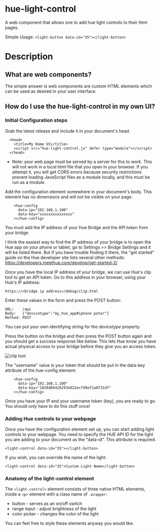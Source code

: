 # hue-light-control

A web component that allows one to add hue light controls to their html pages.

Simple Usage: `<light-button data-id="35"></light-button>`

# Description

## What are web components?

The simple answer is web components are custom HTML elements which can be used as desired in your user interface.

## How do I use the hue-light-control in my own UI?

### Initial Configuration steps

Grab the latest release and include it in your document's head.

```
  <head>
    <title>My Home UI</title>
    <script src="hue-light-control.js" defer type="module"></script>
  </head>
```

- Note: your web page must be served by a server for this to work. This will not work in a local html file that you open in your browser. If you attempt it, you will get CORS errors because security restrictions prevent loading JavaScript files as a module locally, and this must be run as a module.

Add the configuration element somewhere in your document's body. This element has no dimensions and will not be visible on your page.

```
    <hue-config
      data-ip="192.168.1.100"
      data-key="xxxxxxxxxxxxxxx"
    ></hue-config>
```

You must add the IP address of your Hue Bridge and the API token from your bridge.

I think the easiest way to find the IP address of your bridge is to open the Hue app on your phone or tablet, go to Settings >> Bridge Settings and it will be listed there. But if you have trouble finding it there, the "get started" guide on the Hue developer site lists several other methods: https://developers.meethue.com/develop/get-started-2/

Once you have the local IP address of your bridge, we can use Hue's clip tool to get an API token. Go to this address in your browser, using your Hub's IP address:

`https://<bridge ip address>/debug/clip.html`

Enter these values in the form and press the POST button:

```
URL:	/api
Body:	{"devicetype":"my_hue_app#iphone peter"}
Method:	POST
```

You can put your own identifying string for the _devicetype_ property.

Press the button on the bridge and then press the POST button again and you should get a success response like below. This lets Hue know you have actual physical access to your bridge before they give you an access token.

![clip tool](https://developers.meethue.com/wp-content/uploads/2018/02/SuccessResponse-1.png)

The "username" value is your token that should be put in the data-key attribute of the hue-config element:

```
    <hue-config
      data-ip="192.168.1.100"
      data-key="1028d66426293e821ecfd9ef1a0731df"
    ></hue-config>
```

Once you have your IP and your username token (key), you are ready to go. You should only have to do this stuff once!

### Adding Hue controls to your webpage

Once you have the configuration element set up, you can start adding light controls to your webpage. You need to specify the HUE API ID for the light you are adding to your document as the "data-id". This attribute is required.

`<light-control data-id="35"></light-button>`

If you wish, you can override the name of the light:

`<light-control data-id="35">Custom Light Name</light-button>`

### Anatomy of the light-control element

The `<light-control>` element consists of three native HTML elements, inside a `<p>` element with a class name of `.wrapper`:

- button - serves as an on/off switch
- range input - adjust brightness of the light
- color picker - changes the color of the light

You can feel free to style these elements anyway you would like.
